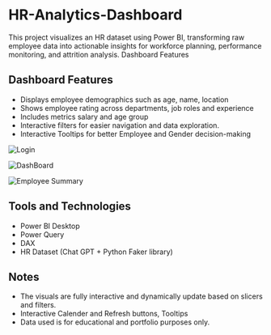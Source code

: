 # HR-Analytics-Dashboard
This project visualizes an HR dataset using Power BI, transforming raw employee data into actionable insights for workforce planning, performance monitoring, and attrition analysis.
Dashboard Features
## Dashboard Features

- Displays employee demographics such as age, name, location
- Shows employee rating across departments, job roles and experience
- Includes metrics salary and age group
- Interactive filters for easier navigation and data exploration.
- Interactive Tooltips for better Employee and Gender decision-making 

![Login](screenshots/login.png)


![DashBoard](docs/Summary%20Dashboard.png)

![Employee Summary](docs/Employee%20Dashboard.png)

## Tools and Technologies

- Power BI Desktop
- Power Query
- DAX
- HR Dataset (Chat GPT + Python Faker library) 

## Notes

- The visuals are fully interactive and dynamically update based on slicers and filters.
- Interactive Calender and Refresh buttons, Tooltips
- Data used is for educational and portfolio purposes only.


